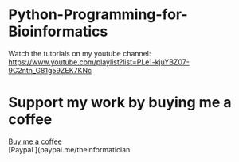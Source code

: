 # Python-Programming-for-Bioinformatics

Watch the tutorials on my youtube channel: https://www.youtube.com/playlist?list=PLe1-kjuYBZ07-9C2ntn_G81g59ZEK7KNc

# Support my work by buying me a coffee
[Buy me a coffee ](https://www.buymeacoffee.com/informatician) \
[Paypal ](paypal.me/theinformatician
